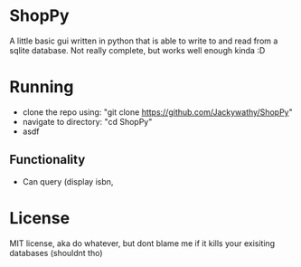 # ShopPy
A little basic gui written in python that is able to write to and read from a sqlite database. Not really complete, but works well enough kinda :D

# Running
- clone the repo using:    "git clone https://github.com/Jackywathy/ShopPy"
- navigate to directory:   "cd ShopPy"
- asdf

## Functionality
- Can query (display isbn, 
# License
MIT license, aka do whatever, but dont blame me if it kills your exisiting databases (shouldnt tho)

